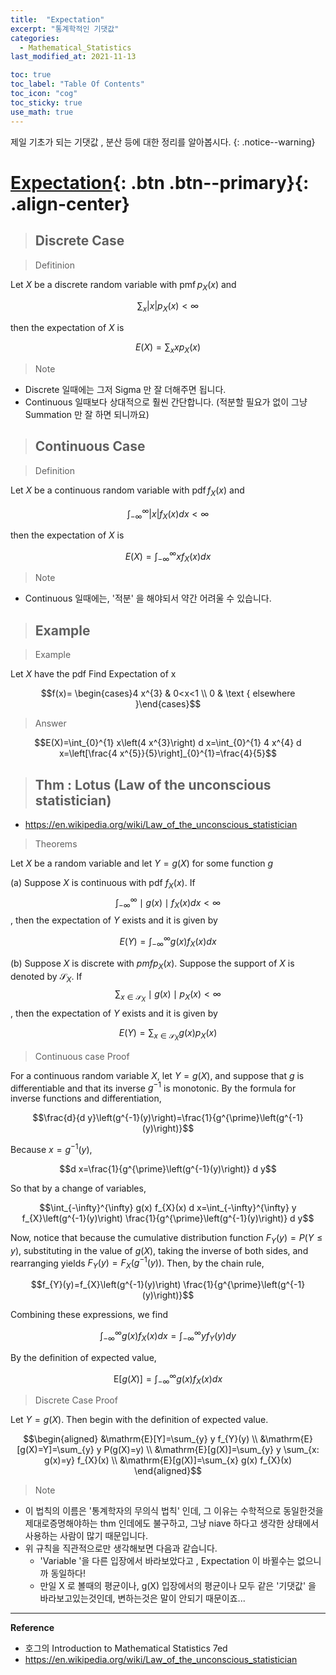 ```yaml
---
title:  "Expectation"
excerpt: "통계학적인 기댓값"
categories:
  - Mathematical_Statistics
last_modified_at: 2021-11-13

toc: true
toc_label: "Table Of Contents"
toc_icon: "cog"
toc_sticky: true
use_math: true
---
```


 제일 기초가 되는 기댓값 , 분산 등에 대한 정리를 알아봅시다. 
{: .notice--warning}

# [Expectation](#link){: .btn .btn--primary}{: .align-center}

> ## Discrete Case

> Defitinion

Let $X$ be a discrete random variable with $\operatorname{pmf} p_{X}(x)$ and

$$\sum_{x}|x| p_{X}(x)<\infty$$

then the expectation of $X$ is

$$E(X)=\sum_{x} x p_{X}(x)$$

> Note

- Discrete 일때에는 그저 Sigma 만 잘 더해주면 됩니다.
- Continuous 일때보다 상대적으로 훨씬 간단합니다. (적분할 필요가 없이 그냥 Summation 만 잘 하면 되니까요)

> ## Continuous Case

> Definition

Let $X$ be a continuous random variable with $\operatorname{pdf} f_{X}(x)$ and

$$\int_{-\infty}^{\infty}|x| f_{X}(x) d x<\infty$$

then the expectation of $X$ is

$$E(X)=\int_{-\infty}^{\infty} x f_{X}(x) d x$$

> Note

- Continuous 일때에는, '적분' 을 해야되서 약간 어려울 수 있습니다.

> ## Example

> Example 

Let $X$ have the pdf Find Expectation of x

$$f(x)= \begin{cases}4 x^{3} & 0<x<1 \\ 0 & \text { elsewhere }\end{cases}$$

> Answer

$$E(X)=\int_{0}^{1} x\left(4 x^{3}\right) d x=\int_{0}^{1} 4 x^{4} d x=\left[\frac{4 x^{5}}{5}\right]_{0}^{1}=\frac{4}{5}$$

> ## Thm : Lotus (Law of the unconscious statistician)

- <https://en.wikipedia.org/wiki/Law_of_the_unconscious_statistician>

> Theorems 

Let $X$ be a random variable and let $Y=g(X)$ for some function $g$

(a) Suppose $X$ is continuous with pdf $f_{X}(x) .$ If $$\int_{-\infty}^{\infty} \mid g(x) \mid f_{X}(x) d x<\infty$$, then the expectation of $Y$ exists and it is given by

$$E(Y)=\int_{-\infty}^{\infty} g(x) f_{X}(x) d x$$

(b) Suppose $X$ is discrete with $p m f p_{X}(x)$. Suppose the support of $X$ is denoted by $\mathcal{S}_{X} .$ If $$\sum_{x \in \mathcal{S}_{X}} \mid g(x) \mid p_{X}(x)<\infty$$, then the expectation of $Y$ exists and it is given by

$$E(Y)=\sum_{x \in \mathcal{S}_{X}} g(x) p_{X}(x)$$

> Continuous case Proof

For a continuous random variable $X$, let $Y=g(X)$, and suppose that $g$ is differentiable and that its inverse $g^{-1}$ is monotonic. By the formula for inverse functions and differentiation,

$$\frac{d}{d y}\left(g^{-1}(y)\right)=\frac{1}{g^{\prime}\left(g^{-1}(y)\right)}$$

Because $x=g^{-1}(y)$,

$$d x=\frac{1}{g^{\prime}\left(g^{-1}(y)\right)} d y$$

So that by a change of variables,

$$\int_{-\infty}^{\infty} g(x) f_{X}(x) d x=\int_{-\infty}^{\infty} y f_{X}\left(g^{-1}(y)\right) \frac{1}{g^{\prime}\left(g^{-1}(y)\right)} d y$$

Now, notice that because the cumulative distribution function $F_{Y}(y)=P(Y \leq y)$, substituting in the value of $g(X)$, taking the inverse of both sides, and rearranging yields $F_{Y}(y)=F_{X}\left(g^{-1}(y)\right)$. Then, by the chain rule,

$$f_{Y}(y)=f_{X}\left(g^{-1}(y)\right) \frac{1}{g^{\prime}\left(g^{-1}(y)\right)}$$

Combining these expressions, we find

$$\int_{-\infty}^{\infty} g(x) f_{X}(x) d x=\int_{-\infty}^{\infty} y f_{Y}(y) d y$$

By the definition of expected value,

$$\mathrm{E}[g(X)]=\int_{-\infty}^{\infty} g(x) f_{X}(x) d x$$

> Discrete Case Proof

Let $Y=g(X)$. Then begin with the definition of expected value.

$$\begin{aligned}
&\mathrm{E}[Y]=\sum_{y} y f_{Y}(y) \\
&\mathrm{E}[g(X)=Y]=\sum_{y} y P(g(X)=y) \\
&\mathrm{E}[g(X)]=\sum_{y} y \sum_{x: g(x)=y} f_{X}(x) \\
&\mathrm{E}[g(X)]=\sum_{x} g(x) f_{X}(x)
\end{aligned}$$

> Note

- 이 법칙의 이름은 '통계학자의 무의식 법칙' 인데, 그 이유는 수학적으로 동일한것을 제대로증명해야하는 thm 인데에도 불구하고, 그냥 niave 하다고 생각한 상태에서 사용하는 사람이 많기 때문입니다.
- 위 규칙을 직관적으로만 생각해보면 다음과 같습니다.
  - 'Variable '을 다른 입장에서 바라보았다고 , Expectation 이 바뀔수는 없으니까 동일하다! 
  - 만일 X 로 볼때의 평균이나, g(X) 입장에서의 평균이나 모두 같은 '기댓값' 을 바라보고있는것인데, 변하는것은 말이 안되기 때문이죠...

---

**Reference**

- 호그의 Introduction to Mathematical Statistics 7ed
- <https://en.wikipedia.org/wiki/Law_of_the_unconscious_statistician>

